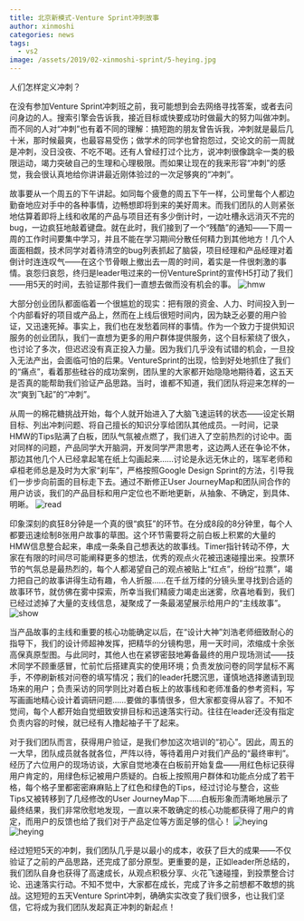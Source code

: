 ```yaml
---
title: 北京新模式-Venture Sprint冲刺故事
author: xinmoshi
categories: news
tags:
  - vs2
image: /assets/2019/02-xinmoshi-sprint/5-heying.jpg
---
```

人们怎样定义冲刺？

在没有参加Venture Sprint冲刺班之前，我可能想到会去网络寻找答案，或者去问问身边的人。搜索引擎会告诉我，接近目标或快要成功时做最大的努力叫做冲刺。而不同的人对“冲刺”也有着不同的理解：搞短跑的朋友曾告诉我，冲刺就是最后几十米，那时候最爽，也最容易受伤；做学术的同学也曾抱怨过，交论文的前一周就是冲刺，没日没夜、不吃不喝。还有人曾经打过个比方，说冲刺很像跳伞一类的极限运动，竭力突破自己的生理和心理极限。而如果让现在的我来形容“冲刺”的感觉，我会很认真地给你讲讲最近刚体验过的一次足够爽的“冲刺”。

故事要从一个周五的下午讲起。如同每个疲惫的周五下午一样，公司里每个人都边勤奋地应对手中的各种事情，边畅想即将到来的美好周末。而我们团队的人则紧张地估算着即将上线和收尾的产品与项目还有多少倒计时，一边吐槽永远消灭不完的bug，一边疯狂地敲着键盘。就在此时，我们接到了一个“残酷”的通知——下周一周的工作时间要集中学习，并且不能在学习期间分散任何精力到其他地方！几个人面面相觑，技术同学对着待清空的bug列表抓起了脑袋，项目经理和产品经理对着倒计时连连叹气——在这个节骨眼上撤出去一周的时间，着实是一件很刺激的事情。哀怨归哀怨，终归是leader甩过来的一份VentureSprint的宣传H5打动了我们——用5天的时间，去验证那件我们一直想去做而没有机会的事。
![hmw ](/assets/2019/02-xinmoshi-sprint/1-hmw.jpg)

大部分创业团队都面临着一个很尴尬的现实：把有限的资金、人力、时间投入到一个内部看好的项目或产品上，然而在上线后很短时间内，因为缺乏必要的用户验证，又迅速死掉。事实上，我们也在发愁着同样的事情。作为一个致力于提供知识服务的创业团队，我们一直想为更多的用户群体提供服务，这个目标萦绕了很久，也讨论了多次，但迟迟没有真正投入力量。因为我们几乎没有试错的机会，一旦投入无法产出，会面临可怕的后果。VentureSprint的出现，恰到好处地抓住了我们的“痛点”，看着那些硅谷的成功案例，团队里的大家都开始隐隐地期待着，这五天是否真的能帮助我们验证产品思路。当时，谁都不知道，我们团队将迎来怎样的一次“爽到飞起”的“冲刺”。

从周一的棉花糖挑战开始，每个人就开始进入了大脑飞速运转的状态——设定长期目标、列出冲刺问题、将自己擅长的知识分享给团队其他成员。一时间，记录HMW的Tips贴满了白板，团队气氛被点燃了，我们进入了空前热烈的讨论中。面对同样的问题，产品同学大开脑洞，开发同学严肃思考，这边两人还在争论不休，那边其他几个人已经拿起笔在纸上勾画起来……讨论是永远无休止的，瑞军老师和卓桓老师总是及时为大家“刹车”，严格按照Google Design Sprint的方法，引导我们一步步向前面的目标走下去。通过不断修正User JourneyMap和团队间合作的用户访谈，我们的产品目标和用户定位也不断地更新，从抽象、不确定，到具体、明晰。
![read](/assets/2019/02-xinmoshi-sprint/2-read.jpg)

印象深刻的疯狂8分钟是一个真的很“疯狂”的环节。在分成8段的8分钟里，每个人都要迅速绘制8张用户故事的草图。这个环节需要将之前白板上积累的大量的HMW信息整合起来，串成一条条自己想表达的故事线。Timer指针转动不停，大家在有限的时间尽可能阐释更多的想法，优秀的观点火花被迅速碰撞出来。投票环节的气氛总是最热烈的，每个人都渴望自己的观点被贴上“红点”，纷纷“拉票”，竭力把自己的故事讲得生动有趣，令人折服……在千丝万缕的分镜头里寻找到合适的故事环节，就仿佛在雾中探索，所幸当我们精疲力竭走出迷雾，欣喜地看到，我们已经过滤掉了大量的支线信息，凝聚成了一条最渴望展示给用户的“主线故事”。
![show](/assets/2019/02-xinmoshi-sprint/3-show.jpg)

当产品故事的主线和重要的核心功能确定以后，在“设计大神”刘浩老师细致耐心的指导下，我们的设计师超神发挥，把精华的分镜构思，用一天时间，浓缩成十余张高保真原型图。与此同时，其他人也在紧锣密鼓地筹备最终的用户现场测试——技术同学不顾重感冒，忙前忙后搭建真实的使用环境；负责发放问卷的同学鼠标不离手，不停刷新核对问卷的填写情况；我们的leader托腮沉思，谨慎地选择邀请到现场来的用户；负责采访的同学则比对着白板上的故事线和老师准备的参考资料，写写画画地精心设计着调研问题……要做的事情很多，但大家都变得从容了。不知不觉间，每个人都开始自觉细致安排目标和迅速落实行动。往往在leader还没有指定负责内容的时候，就已经有人撸起袖子干了起来。

对于我们团队而言，获得用户验证，是我们参加这次培训的“初心”。因此，周五的一大早，团队成员就各就各位，严阵以待，等待着用户对我们产品的“最终审判”。经历了六位用户的现场访谈，大家自觉地凑在白板前开始复盘——用红色标记获得用户肯定的，用绿色标记被用户质疑的。白板上按照用户群体和功能点分成了若干格，每个格子里都密密麻麻贴上了红色和绿色的Tips，经过讨论与整合，这些Tips又被转移到了几经修改的User JourneyMap下……白板形象而清晰地展示了最终结果，我们非常欣慰地发现，一直以来不敢确定的核心功能都获得了用户的肯定，而用户的反馈也给了我们对于产品定位等方面足够的信心！
![heying](/assets/2019/02-xinmoshi-sprint/4-heying.jpg)
![heying](/assets/2019/02-xinmoshi-sprint/5-heying.jpg)

经过短短5天的冲刺，我们团队几乎是以最小的成本，收获了巨大的成果——不仅验证了之前的产品思路，还完成了部分原型。更重要的是，正如leader所总结的，我们团队自身也获得了高速成长，从观点积极分享、火花飞速碰撞，到投票整合讨论、迅速落实行动。不知不觉中，大家都在成长，完成了许多之前想都不敢想的挑战。这短短的五天Venture Sprint冲刺，确确实实改变了我们很多，也让我们坚信，它将成为我们团队发起真正冲刺的新起点！
